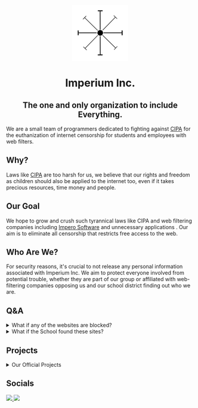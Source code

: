 <p align="center">
  <kbd>
    <img width="150px" src="img/imperium.jpg">
  </kbd>
</p>

<h1 align="center">Imperium Inc.</h1>
<h2 align="center">The one and only organization to include Everything.</h2>


We are a small team of programmers dedicated to fighting against <a href="https://www.fcc.gov/consumers/guides/childrens-internet-protection-act">CIPA</a> for the euthanization of internet censorship for students and employees with web filters.

## Why?

Laws like <a href="https://www.fcc.gov/consumers/guides/childrens-internet-protection-act">CIPA</a> are too harsh for us, we believe that our rights and freedom as children should also be applied to the internet too, even if it takes precious resources, time money and people.

## Our Goal

We hope to grow and crush such tyrannical laws like CIPA and web filtering companies including <a href="https://www.imperosoftware.com/us/">Impero Software</a> and unnecessary applications . Our aim is to eliminate all censorship that restricts free access to the web.

## Who Are We?

For security reasons, it's crucial to not release any personal information associated with Imperium Inc. We aim to protect everyone involved from potential trouble, whether they are part of our group or affiliated with web-filtering companies opposing us and our school district finding out who we are.

## Q&A

<details>
  <summary>What if any of the websites are blocked?</summary>

  ### Load them in a proxy, use a mirrored link to find an unblocked one, or just email us at Imperium Inc.@onmail.com
</details>

<details>
  <summary>What if the School found these sites?</summary>

  ### Imperium Inc. won't be responsible for any trouble caused by other people if the School found our sites.
</details>

## Projects

<details>
  <summary>Our Official Projects</summary>
  <pre>
  - Opium Games | Sc0tt & X-88
  - Opium | X-88
  - CybriaHB | X-88
  - CybriaGG | X-88
  - Deceptium Official Website | X-88
  </pre>
</details>

## Socials

<a href="https://discord.gg/e2UXEwjcsg">
  <img height="30px" src="https://img.shields.io/badge/Discord-7289DA?style=for-the-badge&logo=discord&logoColor=white">
</a>
<a href="https://twitter.com/Imperium Inc._">
  <img height="30px" src="https://img.shields.io/badge/Twitter-1DA1F2?style=for-the-badge&logo=twitter&logoColor=white">
</a>
